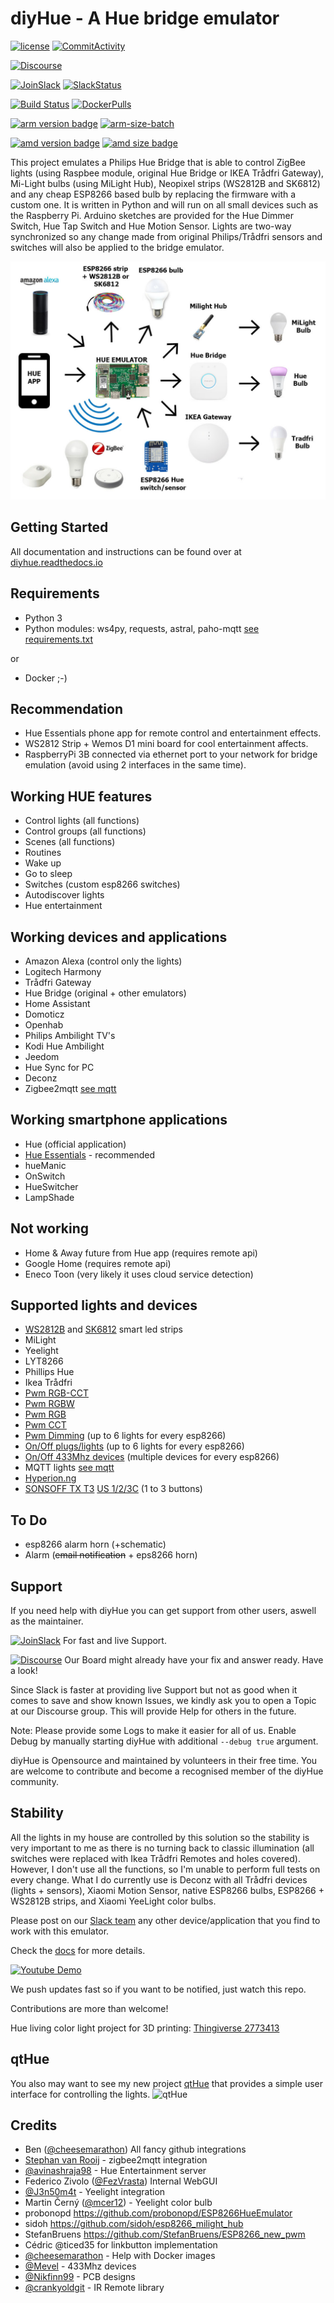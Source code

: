 # diyHue - A Hue bridge emulator

[![license](https://img.shields.io/badge/license-GPLv3%2FApache%202.0%2FCC%20BY--SA%204.0-blue.svg)](https://github.com/diyhue/diyHue/blob/master/LICENSE.md)
[![CommitActivity](https://img.shields.io/github/commit-activity/y/diyhue/diyhue.svg)](https://github.com/diyhue/diyHue/commits/master)

[![Discourse](https://img.shields.io/discourse/users?server=https%3A%2F%2Fdiyhue.discourse.group)](https://diyhue.discourse.group)

[![JoinSlack](https://img.shields.io/badge/Join%20us-on%20Slack-green.svg)](https://join.slack.com/t/diyhue/shared_invite/enQtNzAwNDE1NDY2MzQxLTljNGMwZmE0OWRhNDIwM2FjOGM1ZTcxNjNmYjc5ZmE3MjZlNmNjMmUzYmRkZjhhOGNjOTc4NzA0MGVkYzE2NWM) [![SlackStatus](https://slackinvite.squishedmooo.com/badge.svg?colorB=8ebc06)](https://slackinvite.squishedmooo.com/)

<!--[![Build Status](https://travis-ci.com/diyhue/diyHue.svg?branch=master)](https://travis-ci.com/diyhue/diyHue)-->
[![Build Status](https://github.com/diyhue/diyHue/workflows/diyHue%20CI%20Build/badge.svg)](https://github.com/diyhue/diyHue/actions)
[![DockerPulls](https://img.shields.io/docker/pulls/diyhue/core.svg)](https://hub.docker.com/r/diyhue/core/)

[![arm version badge](https://images.microbadger.com/badges/version/diyhue/core:arm.svg)](https://microbadger.com/images/diyhue/core:arm "Get your own version badge on microbadger.com")
[![arm-size-batch](https://images.microbadger.com/badges/image/diyhue/core:arm.svg)](https://microbadger.com/images/diyhue/core:arm "Get your own image badge on microbadger.com")

[![amd version badge](https://images.microbadger.com/badges/version/diyhue/core:amd64.svg)](https://microbadger.com/images/diyhue/core:amd64 "Get your own version badge on microbadger.com")
[![amd size badge](https://images.microbadger.com/badges/image/diyhue/core:amd64.svg)](https://microbadger.com/images/diyhue/core:amd64 "Get your own image badge on microbadger.com")

This project emulates a Philips Hue Bridge that is able to control ZigBee lights (using Raspbee module, original Hue Bridge or IKEA Trådfri Gateway), Mi-Light bulbs (using MiLight Hub), Neopixel strips (WS2812B and SK6812) and any cheap ESP8266 based bulb by replacing the firmware with a custom one. It is written in Python and will run on all small devices such as the Raspberry Pi. Arduino sketches are provided for the Hue Dimmer Switch, Hue Tap Switch and Hue Motion Sensor. Lights are two-way synchronized so any change made from original Philips/Trådfri sensors and switches will also be applied to the bridge emulator.

![diyHue ecosystem](https://raw.githubusercontent.com/diyhue/diyhue.github.io/master/assets/images/hue-map.png)

## Getting Started

All documentation and instructions can be found over at [diyhue.readthedocs.io](https://diyhue.readthedocs.io/)

## Requirements

- Python 3
- Python modules: ws4py, requests, astral, paho-mqtt [see requirements.txt](./requirements.txt)

 or

- Docker ;-)

## Recommendation

- Hue Essentials phone app for remote control and entertainment effects.
- WS2812 Strip + Wemos D1 mini board for cool entertainment affects.
- RaspberryPi 3B connected via ethernet port to your network for bridge emulation (avoid using 2 interfaces in the same time).

## Working HUE features

- Control lights (all functions)
- Control groups (all functions)
- Scenes (all functions)
- Routines
- Wake up
- Go to sleep
- Switches (custom esp8266 switches)
- Autodiscover lights
- Hue entertainment
  
## Working devices and applications

- Amazon Alexa (control only the lights)
- Logitech Harmony
- Trådfri Gateway
- Hue Bridge (original + other emulators)
- Home Assistant
- Domoticz
- Openhab
- Philips Ambilight TV's
- Kodi Hue Ambilight
- Jeedom
- Hue Sync for PC
- Deconz
- Zigbee2mqtt [see mqtt](https://diyhue.readthedocs.io/en/latest/lights/mqtt.html)

## Working smartphone applications

- Hue (official application)
- [Hue Essentials](https://play.google.com/store/apps/details?id=com.superthomaslab.hueessentials) - recommended
- hueManic
- OnSwitch
- HueSwitcher
- LampShade

## Not working

- Home & Away future from Hue app (requires remote api)
- Google Home (requires remote api)
- Eneco Toon (very likely it uses cloud service detection)
  
## Supported lights and devices

- [WS2812B](https://github.com/diyhue/Lights/tree/master/Arduino/Generic_WS2812_Strip) and [SK6812](https://github.com/diyhue/Lights/tree/master/Arduino/Generic_SK6812_Strip) smart led strips
- MiLight
- Yeelight
- LYT8266
- Phillips Hue
- Ikea Trådfri
- [Pwm RGB-CCT](https://github.com/diyhue/Lights/tree/master/Arduino/Generic_RGB_CCT_Light)
- [Pwm RGBW](https://github.com/diyhue/Lights/tree/master/Arduino/Generic_RGBW_Light)
- [Pwm RGB](https://github.com/diyhue/Lights/tree/master/Arduino/Generic_RGB_Light)
- [Pwm CCT](https://github.com/diyhue/Lights/tree/master/Arduino/Generic_CCT_Light)
- [Pwm Dimming](https://github.com/diyhue/Lights/tree/master/Arduino/Generic_Dimmable_Light) (up to 6 lights for every esp8266)
- [On/Off plugs/lights](https://github.com/diyhue/Lights/tree/master/Arduino/Generic_ON_OFF_device) (up to 6 lights for every esp8266)
- [On/Off 433Mhz devices](https://github.com/diyhue/Lights/tree/master/Arduino/Generic_ON_OFF_device_433Mhz) (multiple devices for every esp8266)
- MQTT lights [see mqtt](https://diyhue.readthedocs.io/en/latest/lights/mqtt.html)
- [Hyperion.ng](https://github.com/hyperion-project/hyperion.ng)
- [SONSOFF TX T3](https://sonoff.tech/product/wifi-smart-wall-swithes/tx-series) [US 1/2/3C](https://github.com/diyhue/Lights/tree/master/Arduino/Sonoff_TX_T3) (1 to 3 buttons)

## To Do

- esp8266 alarm horn (+schematic)
- Alarm (~~email notification~~ + eps8266 horn)

## Support

If you need help with diyHue you can get support from other users, aswell as the maintainer.

[![JoinSlack](https://img.shields.io/badge/Join%20us-on%20Slack-green.svg)](https://join.slack.com/t/diyhue/shared_invite/enQtNzAwNDE1NDY2MzQxLTljNGMwZmE0OWRhNDIwM2FjOGM1ZTcxNjNmYjc5ZmE3MjZlNmNjMmUzYmRkZjhhOGNjOTc4NzA0MGVkYzE2NWM) For fast and live Support.

[![Discourse](https://img.shields.io/discourse/users?server=https%3A%2F%2Fdiyhue.discourse.group)](https://diyhue.discourse.group) Our Board might already have your fix and answer ready. Have a look!

Since Slack is faster at providing live Support but not as good when it comes to save and show known Issues, we kindly ask you to open a Topic at our Discourse group. This will provide Help for others in the future.

Note:
Please provide some Logs to make it easier for all of us. Enable Debug by manually starting diyHue with additional `--debug true` argument.

diyHue is Opensource and maintained by volunteers in their free time. You are welcome to contribute and become a recognised member of the diyHue community.

## Stability

All the lights in my house are controlled by this solution so the stability is very important to me as there is no turning back to classic illumination (all switches were replaced with Ikea Trådfri Remotes and holes covered). However, I don't use all the functions, so I'm unable to perform full tests on every change. What I do currently use is Deconz with all Trådfri devices (lights + sensors), Xiaomi Motion Sensor, native ESP8266 bulbs, ESP8266 + WS2812B strips, and Xiaomi YeeLight color bulbs.
  
Please post on our [Slack team](https://slackinvite.squishedmooo.com/) any other device/application that you find to work with this emulator.
  
Check the [docs](https://diyhue.readthedocs.io/) for more details.  
  
[![Youtube Demo](https://img.youtube.com/vi/c6MsG3oIehY/0.jpg)](https://www.youtube.com/watch?v=c6MsG3oIehY)

We push updates fast so if you want to be notified, just watch this repo.

Contributions are more than welcome!

Hue living color light project for 3D printing: [Thingiverse 2773413](https://www.thingiverse.com/thing:2773413)

## qtHue

You also may want to see my new project [qtHue](https://github.com/mariusmotea/qtHue) that provides a simple user interface for controlling the lights.
![qtHue](https://github.com/mariusmotea/qtHue/blob/master/Screenshot.png?raw=true)

## Credits

- Ben ([@cheesemarathon](https://github.com/cheesemarathon)) All fancy github integrations
- [Stephan van Rooij](https://github.com/svrooij) - zigbee2mqtt integration
- [@avinashraja98](https://github.com/avinashraja98) - Hue Entertainment server
- Federico Zivolo ([@FezVrasta](https://github.com/FezVrasta)) Internal WebGUI
- [@J3n50m4t](https://github.com/J3n50m4t) - Yeelight integration
- Martin Černý ([@mcer12](https://github.com/mcer12)) - Yeelight color bulb
- probonopd https://github.com/probonopd/ESP8266HueEmulator
- sidoh https://github.com/sidoh/esp8266_milight_hub
- StefanBruens https://github.com/StefanBruens/ESP8266_new_pwm
- Cédric @ticed35 for linkbutton implementation
- [@cheesemarathon](https://github.com/cheesemarathon) - Help with Docker images
- [@Mevel](https://github.com/Mevel) - 433Mhz devices
- [@Nikfinn99](https://github.com/Nikfinn99) - PCB designs
- [@crankyoldgit](https://github.com/crankyoldgit) - IR Remote library
